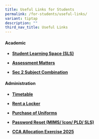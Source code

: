 ```yaml
---
title: Useful Links for Students
permalink: /for-students/useful-links/
variant: tiptap
description: ""
third_nav_title: Useful Links
---
```

<h4><strong>Academic</strong></h4>
<ul data-tight="true" class="tight">
<li>
<p><strong><a href="https://vle.learning.moe.edu.sg/login" rel="noopener noreferrer nofollow" target="_blank">Student Learning Space (SLS)</a></strong>
</p>
</li>
<li>
<p><strong><a href="https://www.punggolsec.moe.edu.sg/useful-links/for-students/assessment-matters/" rel="noopener nofollow" target="_blank">Assessment Matters</a></strong>
</p>
</li>
<li>
<p><strong><a href="https://www.punggolsec.moe.edu.sg/sec-2-subject-combination/" rel="noopener nofollow" target="_blank">Sec 2 Subject Combination</a></strong>
</p>
</li>
</ul>
<h4><strong>Administration</strong></h4>
<ul data-tight="true" class="tight">
<li>
<p><strong><a href="https://www.punggolsec.moe.edu.sg/for-students/timetable/" rel="noopener nofollow" target="_blank">Timetable</a></strong>
</p>
</li>
<li>
<p><strong><a href="https://www.rent-a-locker.com" rel="noopener noreferrer nofollow" target="_blank">Rent a Locker</a></strong>
</p>
</li>
<li>
<p><strong><a href="https://www.myuniformshop.com.sg/" rel="noopener noreferrer nofollow" target="_blank">Purchase of Uniforms</a></strong>
</p>
</li>
<li>
<p><strong><a href="https://form.gov.sg/5e659fdb6bbaaf0011251cc9" rel="noopener noreferrer nofollow" target="_blank">Password Reset (MIMS/ Icon/ PLD/ SLS)</a></strong>
</p>
</li>
<li>
<p><strong><a href="https://www.punggolsec.moe.edu.sg/cca-allocation-exercise-2025/" rel="noopener nofollow" target="_blank">CCA Allocation Exercise 2025</a></strong>
</p>
</li>
</ul>
<p></p>
<p></p>